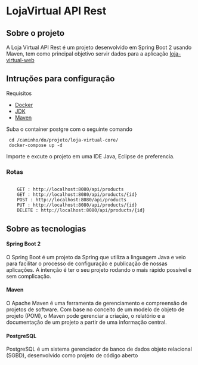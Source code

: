# LojaVirtual API Rest

## Sobre o projeto

A Loja Virtual API Rest é um projeto desenvolvido em Spring Boot 2 usando Maven, tem como principal objetivo servir dados para a aplicação <a href="https://github.com/LittleNogueira/loja-virtual-web" target="+blank" >loja-virtual-web</a>

## Intruções para configuração

Requisitos

- <a href="https://docs.docker.com/docker-for-windows/install/" target="_blank" >Docker</a>
- <a href="http://www.oracle.com/technetwork/java/javase/downloads/jdk10-downloads-4416644.html"  target="_blank">JDK</a>
- <a href="https://maven.apache.org/" target="_blank">Maven</a>

Suba o container postgre com o seguinte comando

```
 cd /caminho/do/projeto/loja-virtual-core/
 docker-compose up -d
```

Importe e excute o projeto em uma IDE Java, Eclipse de preferencia.

### Rotas

```

    GET : http://localhost:8080/api/products
    GET : http://localhost:8080/api/products/{id}
    POST : http://localhost:8080/api/products
    PUT : http://localhost:8080/api/products/{id}
    DELETE : http://localhost:8080/api/products/{id}

```

## Sobre as tecnologias

#### Spring Boot 2

O Spring Boot é um projeto da Spring que utiliza a linguagem Java e veio para facilitar o processo de configuração e publicação de nossas aplicações. A intenção é ter o seu projeto rodando o mais rápido possível e sem complicação.

#### Maven

O Apache Maven é uma ferramenta de gerenciamento e compreensão de projetos de software. Com base no conceito de um modelo de objeto de projeto (POM), o Maven pode gerenciar a criação, o relatório e a documentação de um projeto a partir de uma informação central.

#### PostgreSQL

PostgreSQL é um sistema gerenciador de banco de dados objeto relacional (SGBD), desenvolvido como projeto de código aberto